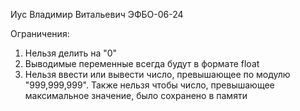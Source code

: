 Иус Владимир Витальевич
ЭФБО-06-24

Ограничения:
1. Нельзя делить на "0"
2. Выводимые переменные всегда будут в формате float
3. Нельзя ввести или вывести число, превышающее по модулю "999,999,999". Также нельзя чтобы число, превышающее максимальное значение, было сохранено в памяти